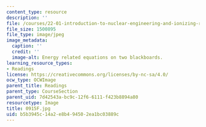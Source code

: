 ```yaml
---
content_type: resource
description: ''
file: /courses/22-01-introduction-to-nuclear-engineering-and-ionizing-radiation-fall-2016/b5b3945c14a2e8b494502ea1bc03889c_0915F.jpg
file_size: 1500895
file_type: image/jpeg
image_metadata:
  caption: ''
  credit: ''
  image-alt: Energy related equations on two blackboards.
learning_resource_types:
- Readings
license: https://creativecommons.org/licenses/by-nc-sa/4.0/
ocw_type: OCWImage
parent_title: Readings
parent_type: CourseSection
parent_uid: 7d42543a-bc9c-12f6-6111-f423b8894a80
resourcetype: Image
title: 0915F.jpg
uid: b5b3945c-14a2-e8b4-9450-2ea1bc03889c
---
```

